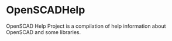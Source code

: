 # OpenSCADHelp
OpenSCAD Help Project is a compilation of help information about OpenSCAD and some libraries.
